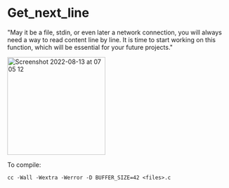 # Get_next_line

"May it be a file, stdin, or even later a network connection, you will always need a way to read content line by line. It is time to start working on this function, which will be essential for your future projects."

<img width="223" alt="Screenshot 2022-08-13 at 07 05 12" src="https://user-images.githubusercontent.com/80685686/184467789-93bac9f6-0edf-45b1-b0d1-62cc62e95eb0.png">

To compile:
```
cc -Wall -Wextra -Werror -D BUFFER_SIZE=42 <files>.c
```
